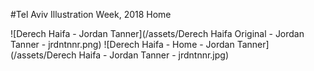 #Tel Aviv Illustration Week, 2018
Home
<br/>

![Derech Haifa - Jordan Tanner](/assets/Derech Haifa Original - Jordan Tanner - jrdntnnr.png)
![Derech Haifa - Home - Jordan Tanner](/assets/Derech Haifa - Jordan Tanner - jrdntnnr.jpg)
